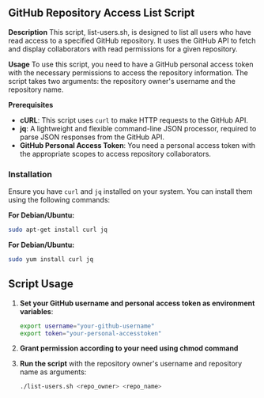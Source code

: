 ## GitHub Repository Access List Script
**Description**
This script, list-users.sh, is designed to list all users who have read access to a specified GitHub repository. It uses the GitHub API to fetch and display collaborators with read permissions for a given repository.

**Usage**
To use this script, you need to have a GitHub personal access token with the necessary permissions to access the repository information. The script takes two arguments: the repository owner's username and the repository name.

**Prerequisites**
- **cURL**: This script uses `curl` to make HTTP requests to the GitHub API.
- **jq**: A lightweight and flexible command-line JSON processor, required to parse JSON responses from the GitHub API.
- **GitHub Personal Access Token**: You need a personal access token with the appropriate scopes to access repository collaborators.

### Installation

Ensure you have `curl` and `jq` installed on your system. You can install them using the following commands:

**For Debian/Ubuntu:**
```bash
sudo apt-get install curl jq
```

**For Debian/Ubuntu:**
```bash
sudo yum install curl jq
```

## Script Usage

1. **Set your GitHub username and personal access token as environment variables**:

    ```bash
    export username="your-github-username"
    export token="your-personal-accesstoken"
    ```

2. **Grant permission according to your need using chmod command**
    
3. **Run the script** with the repository owner's username and repository name as arguments:

    ```bash
    ./list-users.sh <repo_owner> <repo_name>
    ```

